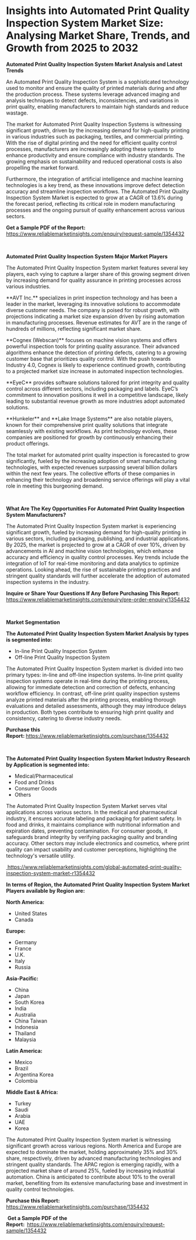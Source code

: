 <p><h1>Insights into Automated Print Quality Inspection System Market Size: Analysing Market Share, Trends, and Growth from 2025 to 2032</h1></p><p><strong>Automated Print Quality Inspection System Market Analysis and Latest Trends</strong></p>
<p><p>An Automated Print Quality Inspection System is a sophisticated technology used to monitor and ensure the quality of printed materials during and after the production process. These systems leverage advanced imaging and analysis techniques to detect defects, inconsistencies, and variations in print quality, enabling manufacturers to maintain high standards and reduce wastage.</p><p>The market for Automated Print Quality Inspection Systems is witnessing significant growth, driven by the increasing demand for high-quality printing in various industries such as packaging, textiles, and commercial printing. With the rise of digital printing and the need for efficient quality control processes, manufacturers are increasingly adopting these systems to enhance productivity and ensure compliance with industry standards. The growing emphasis on sustainability and reduced operational costs is also propelling the market forward.</p><p>Furthermore, the integration of artificial intelligence and machine learning technologies is a key trend, as these innovations improve defect detection accuracy and streamline inspection workflows. The Automated Print Quality Inspection System Market is expected to grow at a CAGR of 13.6% during the forecast period, reflecting its critical role in modern manufacturing processes and the ongoing pursuit of quality enhancement across various sectors.</p></p>
<p><strong>Get a Sample PDF of the Report:&nbsp;</strong> <a href="https://www.reliablemarketinsights.com/enquiry/request-sample/1354432?utm_campaign=3518&utm_medium=2&utm_source=Github&utm_content=ia&utm_term=12042025&utm_id=automated-print-quality-inspection-system">https://www.reliablemarketinsights.com/enquiry/request-sample/1354432</a></p>
<p>&nbsp;</p>
<p><strong>Automated Print Quality Inspection System Major Market Players</strong></p>
<p><p>The Automated Print Quality Inspection System market features several key players, each vying to capture a larger share of this growing segment driven by increasing demand for quality assurance in printing processes across various industries.</p><p>**AVT Inc.** specializes in print inspection technology and has been a leader in the market, leveraging its innovative solutions to accommodate diverse customer needs. The company is poised for robust growth, with projections indicating a market size expansion driven by rising automation in manufacturing processes. Revenue estimates for AVT are in the range of hundreds of millions, reflecting significant market share.</p><p>**Cognex (Webscan)** focuses on machine vision systems and offers powerful inspection tools for printing quality assurance. Their advanced algorithms enhance the detection of printing defects, catering to a growing customer base that prioritizes quality control. With the push towards Industry 4.0, Cognex is likely to experience continued growth, contributing to a projected market size increase in automated inspection technologies.</p><p>**EyeC** provides software solutions tailored for print integrity and quality control across different sectors, including packaging and labels. EyeC’s commitment to innovation positions it well in a competitive landscape, likely leading to substantial revenue growth as more industries adopt automated solutions.</p><p>**Hunkeler** and **Lake Image Systems** are also notable players, known for their comprehensive print quality solutions that integrate seamlessly with existing workflows. As print technology evolves, these companies are positioned for growth by continuously enhancing their product offerings.</p><p>The total market for automated print quality inspection is forecasted to grow significantly, fueled by the increasing adoption of smart manufacturing technologies, with expected revenues surpassing several billion dollars within the next few years. The collective efforts of these companies in enhancing their technology and broadening service offerings will play a vital role in meeting this burgeoning demand.</p></p>
<p>&nbsp;</p>
<p><strong>What Are The Key Opportunities For Automated Print Quality Inspection System Manufacturers?</strong></p>
<p><p>The Automated Print Quality Inspection System market is experiencing significant growth, fueled by increasing demand for high-quality printing in various sectors, including packaging, publishing, and industrial applications. By 2025, the market is projected to grow at a CAGR of over 10%, driven by advancements in AI and machine vision technologies, which enhance accuracy and efficiency in quality control processes. Key trends include the integration of IoT for real-time monitoring and data analytics to optimize operations. Looking ahead, the rise of sustainable printing practices and stringent quality standards will further accelerate the adoption of automated inspection systems in the industry.</p></p>
<p><strong>Inquire or Share Your Questions If Any Before Purchasing This Report:</strong> <a href="https://www.reliablemarketinsights.com/enquiry/pre-order-enquiry/1354432?utm_campaign=3518&utm_medium=2&utm_source=Github&utm_content=ia&utm_term=12042025&utm_id=automated-print-quality-inspection-system">https://www.reliablemarketinsights.com/enquiry/pre-order-enquiry/1354432</a></p>
<p>&nbsp;</p>
<p><strong>Market Segmentation</strong></p>
<p><strong>The Automated Print Quality Inspection System Market Analysis by types is segmented into:</strong></p>
<p><ul><li>In-line Print Quality Inspection System</li><li>Off-line Print Quality Inspection System</li></ul></p>
<p><p>The Automated Print Quality Inspection System market is divided into two primary types: in-line and off-line inspection systems. In-line print quality inspection systems operate in real-time during the printing process, allowing for immediate detection and correction of defects, enhancing workflow efficiency. In contrast, off-line print quality inspection systems analyze printed materials after the printing process, enabling thorough evaluations and detailed assessments, although they may introduce delays in production. Both types contribute to ensuring high print quality and consistency, catering to diverse industry needs.</p></p>
<p><strong>Purchase this Report:&nbsp;</strong><a href="https://www.reliablemarketinsights.com/purchase/1354432?utm_campaign=3518&utm_medium=2&utm_source=Github&utm_content=ia&utm_term=12042025&utm_id=automated-print-quality-inspection-system">https://www.reliablemarketinsights.com/purchase/1354432</a></p>
<p>&nbsp;</p>
<p><strong>The Automated Print Quality Inspection System Market Industry Research by Application is segmented into:</strong></p>
<p><ul><li>Medical/Pharmaceutical</li><li>Food and Drinks</li><li>Consumer Goods</li><li>Others</li></ul></p>
<p><p>The Automated Print Quality Inspection System Market serves vital applications across various sectors. In the medical and pharmaceutical industry, it ensures accurate labeling and packaging for patient safety. In food and drinks, it maintains compliance with nutritional information and expiration dates, preventing contamination. For consumer goods, it safeguards brand integrity by verifying packaging quality and branding accuracy. Other sectors may include electronics and cosmetics, where print quality can impact usability and customer perceptions, highlighting the technology's versatile utility.</p></p>
<p><a href="https://www.reliablemarketinsights.com/global-automated-print-quality-inspection-system-market-r1354432?utm_campaign=3518&utm_medium=2&utm_source=Github&utm_content=ia&utm_term=12042025&utm_id=automated-print-quality-inspection-system">&nbsp;https://www.reliablemarketinsights.com/global-automated-print-quality-inspection-system-market-r1354432</a></p>
<p><strong>In terms of Region, the Automated Print Quality Inspection System Market Players available by Region are:</strong></p>
<p>
    <p> <strong> North America: </strong>
        <ul>
            <li>United States</li>
            <li>Canada</li>
        </ul>
        </p> 
    <p> <strong> Europe: </strong>
        <ul>
            <li>Germany</li>
            <li>France</li>
            <li>U.K.</li>
            <li>Italy</li>
            <li>Russia</li>
        </ul>
        </p> 
    <p> <strong> Asia-Pacific: </strong>
        <ul>
            <li>China</li>
            <li>Japan</li>
            <li>South Korea</li>
            <li>India</li>
            <li>Australia</li>
            <li>China Taiwan</li>
            <li>Indonesia</li>
            <li>Thailand</li>
            <li>Malaysia</li>
        </ul>
        </p> 
    <p> <strong> Latin America: </strong>
        <ul>
            <li>Mexico</li>
            <li>Brazil</li>
            <li>Argentina Korea</li>
            <li>Colombia</li>
        </ul>
        </p> 
    <p> <strong> Middle East & Africa: </strong>
        <ul>
            <li>Turkey</li>
            <li>Saudi</li>
            <li>Arabia</li>
            <li>UAE</li>
            <li>Korea</li>
        </ul>
    </p>
    </p>
<p><p>The Automated Print Quality Inspection System market is witnessing significant growth across various regions. North America and Europe are expected to dominate the market, holding approximately 35% and 30% share, respectively, driven by advanced manufacturing technologies and stringent quality standards. The APAC region is emerging rapidly, with a projected market share of around 25%, fueled by increasing industrial automation. China is anticipated to contribute about 10% to the overall market, benefiting from its extensive manufacturing base and investment in quality control technologies.</p></p>
<p><strong>Purchase this Report: </strong><a href="https://www.reliablemarketinsights.com/purchase/1354432?utm_campaign=3518&utm_medium=2&utm_source=Github&utm_content=ia&utm_term=12042025&utm_id=automated-print-quality-inspection-system">https://www.reliablemarketinsights.com/purchase/1354432</a></p>
<p>&nbsp;<strong>Get a Sample PDF of the Report:&nbsp;&nbsp;</strong><a href="https://www.reliablemarketinsights.com/enquiry/request-sample/1354432?utm_campaign=3518&utm_medium=2&utm_source=Github&utm_content=ia&utm_term=12042025&utm_id=automated-print-quality-inspection-system">https://www.reliablemarketinsights.com/enquiry/request-sample/1354432</a></p>
<p><strong></strong></p>
<p><p></p><p></p><p></p></p>